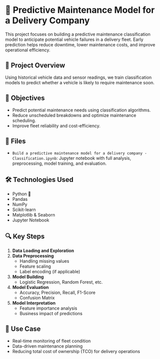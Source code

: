 # 🚚 Predictive Maintenance Model for a Delivery Company

This project focuses on building a predictive maintenance classification model to anticipate potential vehicle failures in a delivery fleet. Early prediction helps reduce downtime, lower maintenance costs, and improve operational efficiency.

## 🧠 Project Overview

Using historical vehicle data and sensor readings, we train classification models to predict whether a vehicle is likely to require maintenance soon.

## 🎯 Objectives

- Predict potential maintenance needs using classification algorithms.
- Reduce unscheduled breakdowns and optimize maintenance scheduling.
- Improve fleet reliability and cost-efficiency.

## 📁 Files

- `Build a predictive maintenance model for a delivery company - Classification.ipynb`: Jupyter notebook with full analysis, preprocessing, model training, and evaluation.

## 🛠️ Technologies Used

- Python 🐍
- Pandas
- NumPy
- Scikit-learn
- Matplotlib & Seaborn
- Jupyter Notebook

## 🔍 Key Steps

1. **Data Loading and Exploration**
2. **Data Preprocessing**
   - Handling missing values
   - Feature scaling
   - Label encoding (if applicable)
3. **Model Building**
   - Logistic Regression, Random Forest, etc.
4. **Model Evaluation**
   - Accuracy, Precision, Recall, F1-Score
   - Confusion Matrix
5. **Model Interpretation**
   - Feature importance analysis
   - Business impact of predictions

## 📌 Use Case

- Real-time monitoring of fleet condition
- Data-driven maintenance planning
- Reducing total cost of ownership (TCO) for delivery operations
